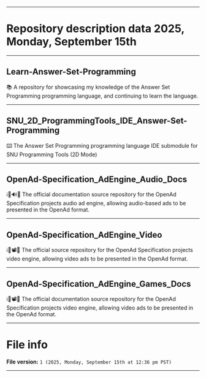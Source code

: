 
***

# Repository description data 2025, Monday, September 15th

---

## Learn-Answer-Set-Programming

📚️ A repository for showcasing my knowledge of the Answer Set Programming programming language, and continuing to learn the language. 

---

## SNU_2D_ProgrammingTools_IDE_Answer-Set-Programming

⌨️ The Answer Set Programming programming language IDE submodule for SNU Programming Tools (2D Mode)

---

## OpenAd-Specification_AdEngine_Audio_Docs

ℹ️📰️🔊️📖️ The official documentation source repository for the OpenAd Specification projects audio ad engine, allowing audio-based ads to be presented in the OpenAd format.

---

## OpenAd-Specification_AdEngine_Video

ℹ️📰️📽️💾️ The official source repository for the OpenAd Specification projects video engine, allowing video ads to be presented in the OpenAd format.

---

## OpenAd-Specification_AdEngine_Games_Docs

ℹ️📰️📽️📖️ The official documentation source repository for the OpenAd Specification projects video engine, allowing video ads to be presented in the OpenAd format.

***

# File info

**File version:** `1 (2025, Monday, September 15th at 12:36 pm PST)`

***

